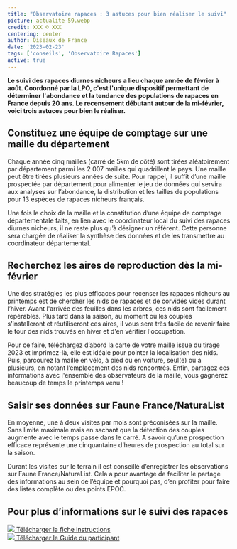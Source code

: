 ```yaml
---
title: "Observatoire rapaces : 3 astuces pour bien réaliser le suivi"
picture: actualite-59.webp
credit: XXX © XXX
centering: center
author: Oiseaux de France
date: '2023-02-23'
tags: ['conseils', 'Observatoire Rapaces']
active: true
---
```


**Le suivi des rapaces diurnes nicheurs a lieu chaque année de février à août. Coordonné par la LPO, c'est l'unique dispositif permettant de déterminer l'abondance et la tendance des populations de rapaces en France depuis 20 ans. Le recensement débutant autour de la mi-février, voici trois astuces pour bien le réaliser.**

## Constituez une équipe de comptage sur une maille du département 

Chaque année cinq mailles (carré de 5km de côté) sont tirées aléatoirement par département parmi les 2 007 mailles qui quadrillent le pays. Une maille peut être tirées plusieurs années de suite. Pour rappel, il suffit d’une maille prospectée par département pour alimenter le jeu de données qui servira aux analyses sur l’abondance, la distribution et les tailles de populations pour 13 espèces de rapaces nicheurs français. 

Une fois le choix de la maille et la constitution d’une équipe de comptage départementale faits, en lien avec le coordinateur local du suivi des rapaces diurnes nicheurs, il ne reste plus qu’à désigner un référent. Cette personne sera chargée de réaliser la synthèse des données et de les transmettre au coordinateur départemental. 

##  Recherchez les aires de reproduction dès la mi-février

Une des stratégies les plus efficaces pour recenser les rapaces nicheurs au printemps est de chercher les nids de rapaces et de corvidés vides durant l’hiver. Avant l'arrivée des feuilles dans les arbres, ces nids sont facilement repérables. Plus tard dans la saison, au moment où les couples s'installeront et réutiliseront ces aires, il vous sera très facile de revenir faire le tour des nids trouvés en hiver et d'en vérifier l'occupation. 

Pour ce faire, téléchargez d’abord la carte de votre maille issue du tirage 2023 et imprimez-là, elle est idéale pour pointer la localisation des nids. Puis, parcourez la maille en vélo, à pied ou en voiture, seul(e) ou à plusieurs, en notant l’emplacement des nids rencontrés. Enfin, partagez ces informations avec l'ensemble des observateurs de la maille, vous gagnerez beaucoup de temps le printemps venu !

## Saisir ses données sur Faune France/NaturaList 
En moyenne, une à deux visites par mois sont préconisées sur la maille. Sans limite maximale mais en sachant que la détection des couples augmente avec le temps passé dans le carré. A savoir qu’une prospection efficace représente une cinquantaine d’heures de prospection au total sur la saison. 

Durant les visites sur le terrain il est conseillé d’enregistrer les observations sur Faune France/NaturaList. Cela a pour avantage de faciliter le partage des informations au sein de l’équipe et pourquoi pas, d’en profiter pour faire des listes complète ou des points EPOC. 

## Pour plus d’informations sur le suivi des rapaces 

<div class="ProtocolsDocumentsGrid">

  <a href="XXX" target="_blank" class="ProtocolsDocumentsCard">
    <img class="ProtocolsDocumentsPicture" src="/news/actualite-59-fiche-instruction.jpg" />
    <span class="green01 fw-600"> Télécharger la fiche instructions </span>
  </a>

</div>




<div class="ProtocolsDocumentsGrid">

  <a href="XXX" target="_blank" class="ProtocolsDocumentsCard">
    <img class="ProtocolsDocumentsPicture" src="/news/actualite-59-guide-participant.jpg" />
    <span class="green01 fw-600">Télécharger le Guide du participant </span>
  </a>

</div>

